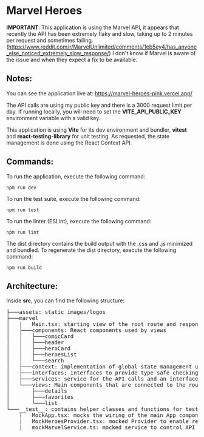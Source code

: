 # **Marvel Heroes**

**IMPORTANT**: This application is using the Marvel API, it appears that recently the API has been extremely flaky and slow, taking up to 2 minutes per request and sometimes failing.
(https://www.reddit.com/r/MarvelUnlimited/comments/1eb5ey4/has_anyone_else_noticed_extremely_slow_response/) 
I don't know if Marvel is aware of the issue and when they expect a fix to be available.

## **Notes**:

You can see the application live at: https://marvel-heroes-pink.vercel.app/

The API calls are using my public key and there is a 3000 request limit per day. If running locally, you will need to set the **VITE_API_PUBLIC_KEY** environment variable with a valid key.

This application is using **Vite** for its dev environment and bundler, **vitest** and **react-testing-library** for unit testing. As requested, the state management is done using the React Context API.
  

## **Commands**:

To run the application, execute the following command:
```console
npm run dev
```

To run the test suite, execute the following command:
```console
npm run test
```

To run the linter (ESLint), execute the following command:
```console
npm run lint
```

The dist directory contains the build output with the .css and .js minimized and bundled.
To regenerate the dist directory, execute the following command:
```console
npm run build
```

## **Architecture**:

Inside **src**, you can find the following structure:
<pre>
├───assets: static images/logos
├───marvel
│	|	Main.tsx: starting view of the root route and responsible for the initial load of data
│   ├───components: React components used by views
│   │   ├───comicCard
│   │   ├───header
│   │   ├───heroCard
│   │   ├───heroesList
│   │   └───search
│   ├───context: implementation of global state management using Context API
│   ├───interfaces: interfaces to provide type safe checking and parsing of API results
│   ├───services: service for the API calls and an interface with the contract for mocking
│   └───views: Main components that are connected to the routes
│       ├───details
│       ├───favorites
│       └───list
└───__test__: contains helper classes and functions for testing.
    |	MockApp.tsx: mocks the wiring of the main App component using a mocked Provider, a mocked Service and a Memory Router.
    |   MockHeroesProvider.tsx: mocked Provider to enable rendering child components with specific initial data
    |   mockMarvelService.ts: mocked service to control API calls/results without depending on the actual Marvel API
</pre>
